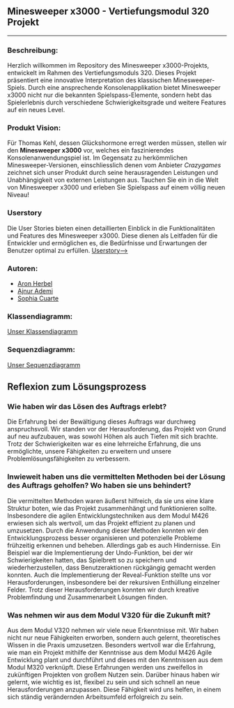 ## Minesweeper x3000 - Vertiefungsmodul 320 Projekt
---

### Beschreibung:
Herzlich willkommen im Repository des Minesweeper x3000-Projekts, entwickelt im Rahmen des Vertiefungsmoduls 320. Dieses Projekt präsentiert eine innovative Interpretation des klassischen Minesweeper-Spiels. Durch eine ansprechende Konsolenapplikation bietet Minesweeper x3000 nicht nur die bekannten Spielspass-Elemente, sondern hebt das Spielerlebnis durch verschiedene Schwierigkeitsgrade und weitere Features auf ein neues Level.

### Produkt Vision:
Für Thomas Kehl,
dessen Glückshormone erregt werden müssen,
stellen wir den **Minesweeper x3000** vor,
welches ein faszinierendes Konsolenanwendungspiel ist.
Im Gegensatz zu herkömmlichen Minesweeper-Versionen, einschliesslich denen vom Anbieter *Crazygames*
zeichnet sich unser Produkt durch seine herausragenden Leistungen und Unabhängigkeit von externen Leistungen aus.
Tauchen Sie ein in die Welt von Minesweeper x3000 und erleben Sie Spielspass auf einem völlig neuen Niveau!

### Userstory
Die User Stories bieten einen detaillierten Einblick in die Funktionalitäten und Features des Minesweeper x3000. Diese dienen als Leitfaden für die Entwickler und ermöglichen es, die Bedürfnisse und Erwartungen der Benutzer optimal zu erfüllen.
[Userstory-->](https://github.com/ajnurademi/Minesweeper-ajnur-aron-sophia/issues)

### Autoren:
- [Aron Herbel](https://github.com/aronherbel)
- [Ajnur Ademi](https://github.com/ajnurademi)
- [Sophia Cuarte](https://github.com/sophiacuarte)

### Klassendiagramm:
[Unser Klassendiagramm](https://github.com/ajnurademi/Minesweeper-ajnur-aron-sophia/blob/main/Klassendiagramm%20-%20Minesweeper%20(ajnur%2Caron%20%26%20sophia).pdf)

### Sequenzdiagramm:
[Unser Sequenzdiagramm](https://github.com/ajnurademi/Minesweeper-ajnur-aron-sophia/blob/main/Sequenzdiagramm%20Minesweeper%20(ajnur%2C%20aron%20%26%20sophia).pdf)


## Reflexion zum Lösungsprozess

### Wie haben wir das Lösen des Auftrags erlebt?
Die Erfahrung bei der Bewältigung dieses Auftrags war durchweg anspruchsvoll. Wir standen vor der Herausforderung, das Projekt von Grund auf neu aufzubauen, was sowohl Höhen als auch Tiefen mit sich brachte. Trotz der Schwierigkeiten war es eine lehrreiche Erfahrung, die uns ermöglichte, unsere Fähigkeiten zu erweitern und unsere Problemlösungsfähigkeiten zu verbessern.

### Inwieweit haben uns die vermittelten Methoden bei der Lösung des Auftrags geholfen? Wo haben sie uns behindert?
Die vermittelten Methoden waren äußerst hilfreich, da sie uns eine klare Struktur boten, wie das Projekt zusammenhängt und funktionieren sollte. Insbesondere die agilen Entwicklungstechniken aus dem Modul M426 erwiesen sich als wertvoll, um das Projekt effizient zu planen und umzusetzen. Durch die Anwendung dieser Methoden konnten wir den Entwicklungsprozess besser organisieren und potenzielle Probleme frühzeitig erkennen und beheben. Allerdings gab es auch Hindernisse. Ein Beispiel war die Implementierung der Undo-Funktion, bei der wir Schwierigkeiten hatten, das Spielbrett so zu speichern und wiederherzustellen, dass Benutzeraktionen rückgängig gemacht werden konnten. Auch die Implementierung der Reveal-Funktion stellte uns vor Herausforderungen, insbesondere bei der rekursiven Enthüllung einzelner Felder. Trotz dieser Herausforderungen konnten wir durch kreative Problemfindung und Zusammenarbeit Lösungen finden.

### Was nehmen wir aus dem Modul V320 für die Zukunft mit?
Aus dem Modul V320 nehmen wir viele neue Erkenntnisse mit. Wir haben nicht nur neue Fähigkeiten erworben, sondern auch gelernt, theoretisches Wissen in die Praxis umzusetzen. Besonders wertvoll war die Erfahrung, wie man ein Projekt mithilfe der Kenntnisse aus dem Modul M426 Agile Entwicklung plant und durchführt und dieses mit den Kenntnissen aus dem Modul M320 verknüpft. Diese Erfahrungen werden uns zweifellos in zukünftigen Projekten von großem Nutzen sein. Darüber hinaus haben wir gelernt, wie wichtig es ist, flexibel zu sein und sich schnell an neue Herausforderungen anzupassen. Diese Fähigkeit wird uns helfen, in einem sich ständig verändernden Arbeitsumfeld erfolgreich zu sein.



